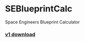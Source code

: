 # SEBlueprintCalc
Space Engineers Blueprint Calculator

### [v1 download](https://github.com/Guzuu/SEBlueprintCalc/releases/download/v1/SEBlueprintCalc_v1.rar)
